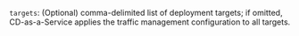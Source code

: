 `targets`: (Optional) comma-delimited list of deployment targets; if omitted, CD-as-a-Service applies the traffic management configuration to all targets.
